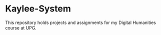 # Kaylee-System
This repository holds projects and assignments for my Digital Humanities course at UPG. 
